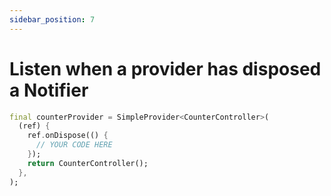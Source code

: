 ```yaml
---
sidebar_position: 7
---
```


# Listen when a provider has disposed a Notifier

```dart
final counterProvider = SimpleProvider<CounterController>(
  (ref) {
    ref.onDispose(() {
      // YOUR CODE HERE
    });
    return CounterController();
  },
);
```